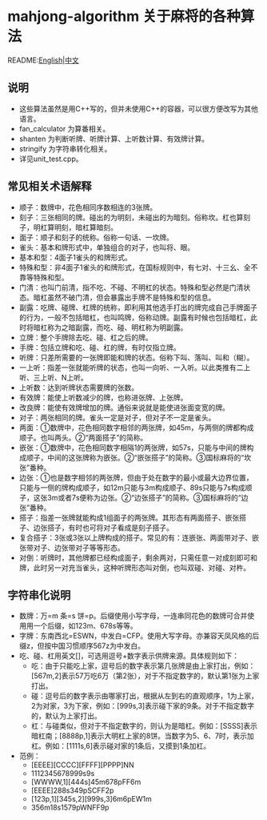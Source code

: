 mahjong-algorithm 关于麻将的各种算法
=========

README:[English](https://github.com/ailab-pku/Chinese-Standard-Mahjong/blob/master/fan-calculator-usage/ChineseOfficialMahjongHelper/Classes/mahjong-algorithm/README.md)|[中文](https://github.com/ailab-pku/Chinese-Standard-Mahjong/blob/master/fan-calculator-usage/ChineseOfficialMahjongHelper/Classes/mahjong-algorithm/README-zh.md)

## 说明
- 这些算法虽然是用C++写的，但并未使用C++的容器，可以很方便改写为其他语言。
- fan_calculator 为算番相关。
- shanten 为判断听牌、听牌计算、上听数计算、有效牌计算。
- stringify 为字符串转化相关。
- 详见unit_test.cpp。

## 常见相关术语解释
- 顺子：数牌中，花色相同序数相连的3张牌。
- 刻子：三张相同的牌。碰出的为明刻，未碰出的为暗刻。俗称坎。杠也算刻子，明杠算明刻，暗杠算暗刻。
- 面子：顺子和刻子的统称。俗称一句话、一坎牌。
- 雀头：基本和牌形式中，单独组合的对子，也叫将、眼。
- 基本和型：4面子1雀头的和牌形式。
- 特殊和型：非4面子1雀头的和牌形式，在国标规则中，有七对、十三幺、全不靠等特殊和型。
- 门清：也叫门前清，指不吃、不碰、不明杠的状态。特殊和型必然是门清状态。暗杠虽然不破门清，但会暴露出手牌不是特殊和型的信息。
- 副露：吃牌、碰牌、杠牌的统称，即利用其他选手打出的牌完成自己手牌面子的行为，一般不包括暗杠，也叫鸣牌，俗称动牌。副露有时候也包括暗杠，此时将暗杠称为之暗副露，而吃、碰、明杠称为明副露。
- 立牌：整个手牌除去吃、碰、杠之后的牌。
- 手牌：包括立牌和吃、碰、杠的牌，有时仅指立牌。
- 听牌：只差所需要的一张牌即能和牌的状态。俗称下叫、落叫、叫和（糊）。
- 一上听：指差一张就能听牌的状态，也叫一向听、一入听。以此类推有二上听、三上听、N上听。
- 上听数：达到听牌状态需要牌的张数。
- 有效牌：能使上听数减少的牌，也称进张牌、上张牌。
- 改良牌：能使有效牌增加的牌。通俗来说就是能使进张面变宽的牌。
- 对子：两张相同的牌。雀头一定是对子，但对子不一定是雀头。
- 两面：①数牌中，花色相同数字相邻的两张牌，如45m，与两侧的牌都构成顺子。也叫两头。②“两面搭子”的简称。
- 嵌张：①数牌中，花色相同数字相隔1的两张牌，如57s，只能与中间的牌构成顺子，中间的这张牌称为嵌张。②“嵌张搭子”的简称。③国标麻将的“坎张”番种。
- 边张：①也是数字相邻的两张牌，但由于处在数字的最小或最大边界位置，只能与一侧的牌构成顺子，如12m只能与3m构成顺子、89s只能与7s构成顺子，这张3m或者7s便称为边张。②“边张搭子”的简称。③国标麻将的“边张”番种。
- 搭子：指差一张牌就能构成1组面子的两张牌。其形态有两面搭子、嵌张搭子、边张搭子，有时也可将对子看成是刻子搭子。
- 复合搭子：3张或3张以上牌构成的搭子。常见的有：连嵌张、两面带对子、嵌张带对子、边张带对子等等形态。
- 对倒：听牌时，其他牌都已经构成面子，剩余两对，只需任意一对成刻即可和牌，此时另一对充当雀头，这种听牌形态叫对倒，也叫双碰、对碰、对杵。

## 字符串化说明
 - 数牌：万=m 条=s 饼=p。后缀使用小写字母，一连串同花色的数牌可合并使用用一个后缀，如123m、678s等等。
 - 字牌：东南西北=ESWN，中发白=CFP。使用大写字母。亦兼容天凤风格的后缀z，但按中国习惯顺序567z为中发白。
 - 吃、碰、杠用英文\[\]，可选用逗号+数字表示供牌来源。具体规则如下：
   - 吃：由于只能吃上家，逗号后的数字表示第几张牌是由上家打出，例如：\[567m,2\]表示57万吃6万（第2张），对于不指定数字的，默认第1张为上家打出。
   - 碰：逗号后的数字表示由哪家打出，根据从左到右的直观顺序，1为上家，2为对家，3为下家，例如：\[999s,3\]表示碰下家的9条。对于不指定数字的，默认为上家打出。
   - 杠：与碰类似，但对于不指定数字的，则认为是暗杠。例如：\[SSSS\]表示暗杠南；\[8888p,1\]表示大明杠上家的8饼。当数字为5、6、7时，表示加杠。例如：\[1111s,6\]表示碰对家的1条后，又摸到1条加杠。
 - 范例：
   - \[EEEE\]\[CCCC\]\[FFFF\]\[PPPP\]NN
   - 1112345678999s9s
   - \[WWWW,1\]\[444s\]45m678pFF6m
   - \[EEEE\]288s349pSCFF2p
   - \[123p,1\]\[345s,2\]\[999s,3\]6m6pEW1m
   - 356m18s1579pWNFF9p
